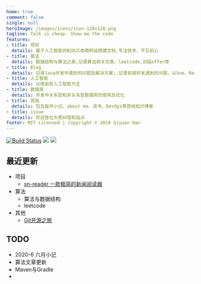 ```yaml
---
home: true
comment: false
single: null
heroImage: /images/icons/icon-128x128.png
tagline: Talk is cheap. Show me the code
features:
- title: 项目
  details: 基于人工智能的B2B2C电商网站搭建文档,专注技术、不忘初心
- title: 算法
  details: 数据结构与算法之美,记录算法相关文章，leetcode,剑指offer等
- title: Blog
  details: 记录Java开发中遇到的问题及解决方案;,记录前端开发遇到的问题，以Vue、React为主
- title: 人工智能
  details: 以爬虫和人工智能为主
- title: 数据库
  details: 开发中关系型和非关系型数据库的使用及优化
- title: 其他
  details: 包含每月小记、about me、读书、DevOps等其他知识博客
- title: issue
  details: 欢迎各位大佬纠错和指点
footer: MIT Licensed | Copyright © 2018 Siyuan Han
---
```

[![Build Status](https://travis-ci.com/Hansiyuan131/hansiyuan131.github.io.svg?branch=feature)](https://travis-ci.com/Hansiyuan131/hansiyuan131.github.io) ![](https://img.shields.io/github/forks/Hansiyuan131/hansiyuan131.github.io) ![](https://img.shields.io/github/stars/Hansiyuan131/hansiyuan131.github.io)


## 最近更新

- 项目
  - [sn-reader 一款极简的新闻阅读器]()  
- 算法
  - 算法与数据结构
  - leetcode
- 其他
  - [Git开源之旅]()



## TODO

- 2020-6 六月小记
- 算法文章更新
- Maven与Gradle
- 